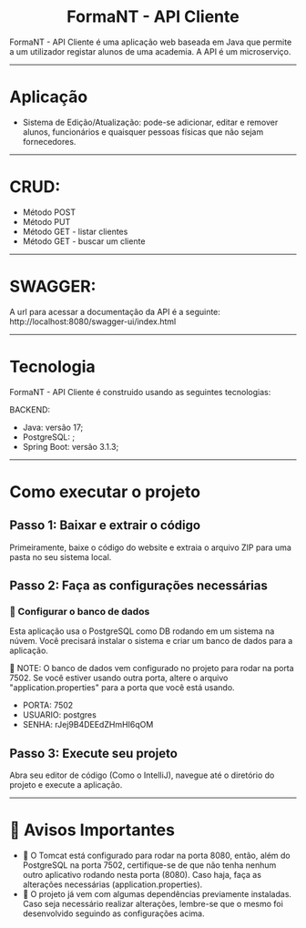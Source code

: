 <h1 align="center">FormaNT - API Cliente</h1>

FormaNT - API Cliente é uma aplicação web baseada em Java que permite a um utilizador registar alunos de uma academia. A API é um microserviço.

<hr/>

# Aplicação

- Sistema de Edição/Atualização: pode-se adicionar, editar e remover alunos, funcionários e quaisquer pessoas físicas que não sejam fornecedores.

<hr/>

# CRUD:

- Método POST
- Método PUT
- Método GET - listar clientes
- Método GET - buscar um cliente

<hr/>

# SWAGGER:
A url para acessar a documentação da API é a seguinte: http://localhost:8080/swagger-ui/index.html

<hr/>

# Tecnologia

FormaNT - API Cliente é construido usando as seguintes tecnologias:

BACKEND:
- Java: versão 17;
- PostgreSQL: ;
- Spring Boot: versão 3.1.3;

<hr/>

# Como executar o projeto

## Passo 1: Baixar e extrair o código

Primeiramente, baixe o código do website e extraia o arquivo ZIP para uma pasta no seu sistema local.

## Passo 2: Faça as configurações necessárias

### 🐘 Configurar o banco de dados
Esta aplicação usa o PostgreSQL como DB rodando em um sistema na núvem. Você precisará instalar o sistema e criar um banco de dados para a aplicação.

🚨 NOTE: O banco de dados vem configurado no projeto para rodar na porta 7502. Se você estiver usando outra porta, altere o arquivo "application.properties" para a porta que você está usando.

- PORTA: 7502
- USUARIO: postgres
- SENHA: rJej9B4DEEdZHmHI6qOM

## Passo 3: Execute seu projeto

Abra seu editor de código (Como o IntelliJ), navegue até o diretório do projeto e execute a aplicação.

<hr/>

# 🚨 Avisos Importantes

- 🚨 O Tomcat está configurado para rodar na porta 8080, então, além do PostgreSQL na porta 7502, certifique-se de que não tenha nenhum outro aplicativo rodando nesta porta (8080). Caso haja, faça as alterações necessárias (application.properties).
- 🚨 O projeto já vem com algumas dependências previamente instaladas. Caso seja necessário realizar alterações, lembre-se que o mesmo foi desenvolvido seguindo as configurações acima.